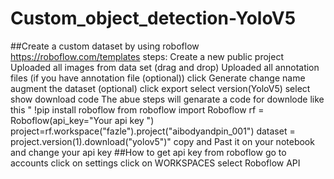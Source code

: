 # Custom_object_detection-YoloV5
##Create a custom dataset by using roboflow https://roboflow.com/templates
steps:
    Create a new public project 
    Uploaded all images from data set (drag and drop)
    Uploaded all annotation files (if you have annotation file (optional))
    click Generate 
    change name 
    augment the dataset (optional)
    click export 
    select version(YoloV5)
    select show download code 
 The abue steps will genarate a code for downlode like this
   " !pip install roboflow
    from roboflow import Roboflow
    rf = Roboflow(api_key="Your api key ")
    project=rf.workspace("fazle").project("aibodyandpin_001")
    dataset = project.version(1).download("yolov5")"
copy and Past it on your notebook and change your api key 
##How to get api key from roboflow
go to accounts
click on settings 
click on WORKSPACES
select Roboflow API
